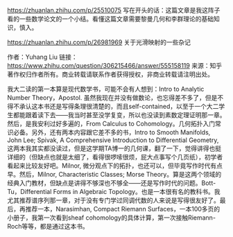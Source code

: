 https://zhuanlan.zhihu.com/p/25510075
写在开头的话：这篇文章是我这阵子看的一些数学论文的一个小结。看懂这篇文章需要黎曼几何和李群理论的基础知识，慎入。


https://zhuanlan.zhihu.com/p/26981969  关于光滑映射的一些杂记


作者：Yuhang Liu
链接：https://www.zhihu.com/question/306215466/answer/555158119
来源：知乎
著作权归作者所有。商业转载请联系作者获得授权，非商业转载请注明出处。

我大二读的第一本算是现代数学书，可能不会有人想到：Intro to Analytic Number Theory，Apostol. 虽然我现在并没有做数论，也忘得差不多了，但是不得不承认这本书还是写得条理很清楚的，而且self-contained，以至于一个大二学生都能跟着读下去——我当时甚至没学复变，所以也没读到素数定理证明那一章。然后，是我安利过好多遍的，From Calculus to Cohomology。几何拓扑入门常识必备。另外，还有两本内容跟它差不多的书，Intro to Smooth Manifolds, John Lee; Spivak, A Comprehensive Introduction to Differential Geometry, 这两本我其实都没读过，但是这学期TA博一的几何课，翻了一下，觉得讲得也挺详细的（但缺点也就是太细了，看得很啰嗦很烦，屁大点事写个几页纸），初学者看起来比较友好吧。Milnor, 微分观点下的拓扑，也还可以，但毕竟写作时代有点早。然后，Milnor, Characteristic Classes; Morse Theory。算是这两个领域的经典入门教材，但缺点是讲得不够深也不够全——还是写作时代的问题。Bott-Tu，Differential Forms in Algebraic Topology。也是一本很有名的教科书。我尤其推荐谱序列那一章，对于没有专门学过同调代数的人来说是写得很友好了。最后，再推荐一本，Narasimhan, Compact Riemann Surfaces，一本100多页的小册子，我第一次看到sheaf cohomology的具体计算，第一次接触Riemann-Roch等等，都是通过这本书。




























